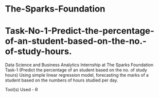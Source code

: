 # The-Sparks-Foundation 
# Task-No-1-Predict-the-percentage-of-an-student-based-on-the-no.-of-study-hours.
Data Science and Business Analytics Internship at The Sparks Foundation Task-1 (Predict the percentage of an student based on the no. of study hours) Using simple linear regression model, forecasting the marks of a student based on the numbers of hours studied per day.

Tool(s) Used - R

